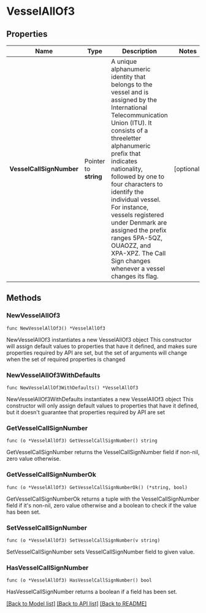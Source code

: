 # VesselAllOf3

## Properties

Name | Type | Description | Notes
------------ | ------------- | ------------- | -------------
**VesselCallSignNumber** | Pointer to **string** | A unique alphanumeric identity that belongs to the vessel and is assigned by the International Telecommunication Union (ITU). It consists of a threeletter alphanumeric prefix that indicates nationality, followed by one to four characters to identify the individual vessel. For instance, vessels registered under Denmark are assigned the prefix ranges 5PA-5QZ, OUAOZZ, and XPA-XPZ. The Call Sign changes whenever a vessel changes its flag. | [optional] 

## Methods

### NewVesselAllOf3

`func NewVesselAllOf3() *VesselAllOf3`

NewVesselAllOf3 instantiates a new VesselAllOf3 object
This constructor will assign default values to properties that have it defined,
and makes sure properties required by API are set, but the set of arguments
will change when the set of required properties is changed

### NewVesselAllOf3WithDefaults

`func NewVesselAllOf3WithDefaults() *VesselAllOf3`

NewVesselAllOf3WithDefaults instantiates a new VesselAllOf3 object
This constructor will only assign default values to properties that have it defined,
but it doesn't guarantee that properties required by API are set

### GetVesselCallSignNumber

`func (o *VesselAllOf3) GetVesselCallSignNumber() string`

GetVesselCallSignNumber returns the VesselCallSignNumber field if non-nil, zero value otherwise.

### GetVesselCallSignNumberOk

`func (o *VesselAllOf3) GetVesselCallSignNumberOk() (*string, bool)`

GetVesselCallSignNumberOk returns a tuple with the VesselCallSignNumber field if it's non-nil, zero value otherwise
and a boolean to check if the value has been set.

### SetVesselCallSignNumber

`func (o *VesselAllOf3) SetVesselCallSignNumber(v string)`

SetVesselCallSignNumber sets VesselCallSignNumber field to given value.

### HasVesselCallSignNumber

`func (o *VesselAllOf3) HasVesselCallSignNumber() bool`

HasVesselCallSignNumber returns a boolean if a field has been set.


[[Back to Model list]](../README.md#documentation-for-models) [[Back to API list]](../README.md#documentation-for-api-endpoints) [[Back to README]](../README.md)


